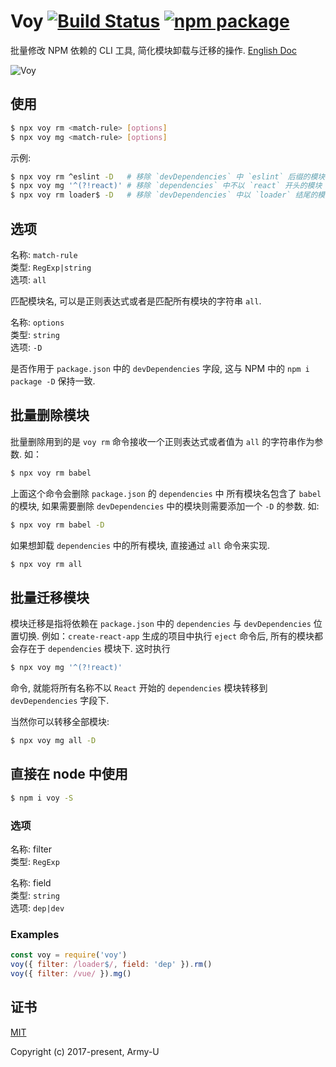# Voy [![Build Status](https://flat.badgen.net/circleci/github/Army-U/voy/master)](https://circleci.com/gh/Army-U/voy) [![npm package](https://flat.badgen.net/npm/v/voy)](https://www.npmjs.com/package/voy)

批量修改 NPM 依赖的 CLI 工具, 简化模块卸载与迁移的操作. [English Doc](README.md)

![Voy](https://user-images.githubusercontent.com/11404005/40111668-209fa756-5936-11e8-8b52-4333a687aa4f.png)

## 使用

``` bash
$ npx voy rm <match-rule> [options]
$ npx voy mg <match-rule> [options]
```

示例:

``` bash
$ npx voy rm ^eslint -D   # 移除 `devDependencies` 中 `eslint` 后缀的模块
$ npx voy mg '^(?!react)' # 移除 `dependencies` 中不以 `react` 开头的模块
$ npx voy rm loader$ -D   # 移除 `devDependencies` 中以 `loader` 结尾的模块
```

## 选项

名称: `match-rule`<br>
类型: `RegExp|string`<br>
选项: `all`

匹配模块名, 可以是正则表达式或者是匹配所有模块的字符串 `all`.

名称: `options`<br>
类型: `string`<br>
选项: `-D`

是否作用于 `package.json` 中的 `devDependencies` 字段, 这与 NPM 中的 `npm i package -D` 保持一致.

## 批量删除模块

批量删除用到的是 `voy rm` 命令接收一个正则表达式或者值为 `all` 的字符串作为参数. 如：

```bash
$ npx voy rm babel
```

上面这个命令会删除 `package.json` 的 `dependencies` 中 所有模块名包含了 `babel` 的模块, 如果需要删除 `devDependencies` 中的模块则需要添加一个 `-D` 的参数. 如:

```bash
$ npx voy rm babel -D
```

如果想卸载 `dependencies` 中的所有模块, 直接通过 `all` 命令来实现.

```bash
$ npx voy rm all
```

## 批量迁移模块

模块迁移是指将依赖在 `package.json` 中的 `dependencies` 与 `devDependencies` 位置切换. 例如：`create-react-app` 生成的项目中执行 `eject` 命令后, 所有的模块都会存在于 `dependencies` 模块下. 这时执行

```bash
$ npx voy mg '^(?!react)'
```

命令, 就能将所有名称不以 `React` 开始的 `dependencies` 模块转移到 `devDependencies` 字段下.

当然你可以转移全部模块:

```bash
$ npx voy mg all -D
```

## 直接在 node 中使用

```bash
$ npm i voy -S
```
### 选项

名称: filter<br>
类型: `RegExp`

名称: field<br>
类型: `string`<br>
选项: `dep|dev`

### Examples

```js
const voy = require('voy')
voy({ filter: /loader$/, field: 'dep' }).rm()
voy({ filter: /vue/ }).mg()
```

## 证书

[MIT](https://opensource.org/licenses/MIT)

Copyright (c) 2017-present, Army-U
